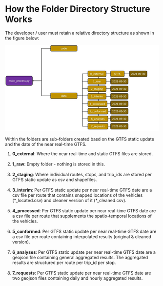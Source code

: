 # How the Folder Directory Structure Works

The developer / user must retain a relative directory structure as shown in the figure below: 

<p align='center' width='500px'><img src='../../img/folder_structure.JPG'></p>

Within the folders are sub-folders created basd on the GTFS static update and the date of the near real-time GTFS. 



<ol> 
  <li><strong>0_external</strong>: Where the near real-time and static GTFS files are stored. </li> 
  <br>
  <li><strong>1_raw</strong>: Empty folder - nothing is stored in this.</li>  
  <br>
  <li><strong>2_staging</strong>: Where individual routes, stops, and trip_ids are stored per GTFS static update as csv and shapefiles. </li> 
  <br>
  <li><strong>3_interim</strong>: Per GTFS static update per near real-time GTFS date are a csv file per route that contains snapped locations of the vehicles (*_located.csv) and cleaner version of it (*_cleaned.csv).</li> 
  <br>
  <li><strong>4_processed</strong>: Per GTFS static update per near real-time GTFS date are a csv file per route that supplements the spatio-temporal locations of the vehicles.</li>
  <br>
  <li><strong>5_conformed</strong>: Per GTFS static update per near real-time GTFS date are a csv file per route containing interpolated results (original & cleaned version). </li>
  <br>
  <li><strong>6_analyses</strong>: Per GTFS static update per near real-time GTFS date are a geojson file containing general aggregated results. The aggregated results are structured per route per trip_id per stop.</li>
  <br>
  <li><strong>7_requests</strong>: Per GTFS static update per near real-time GTFS date are two geojson files containing daily and hourly aggregated results.</li>
 </ol>
